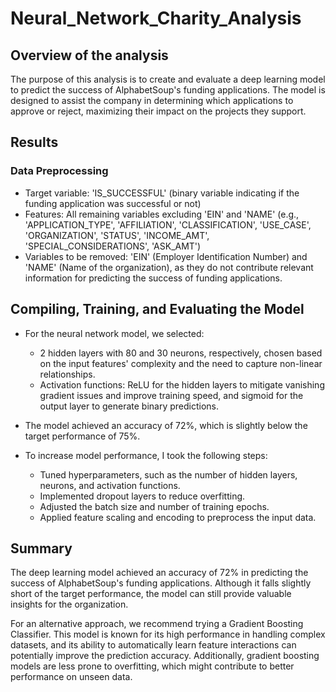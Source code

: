 # Neural_Network_Charity_Analysis

## Overview of the analysis

The purpose of this analysis is to create and evaluate a deep learning model to predict the success of AlphabetSoup's funding applications. The model is designed to assist the company in determining which applications to approve or reject, maximizing their impact on the projects they support.

## Results

### Data Preprocessing

- Target variable: 'IS_SUCCESSFUL' (binary variable indicating if the funding application was successful or not)
- Features: All remaining variables excluding 'EIN' and 'NAME' (e.g., 'APPLICATION_TYPE', 'AFFILIATION', 'CLASSIFICATION', 'USE_CASE', 'ORGANIZATION', 'STATUS', 'INCOME_AMT', 'SPECIAL_CONSIDERATIONS', 'ASK_AMT')
- Variables to be removed: 'EIN' (Employer Identification Number) and 'NAME' (Name of the organization), as they do not contribute relevant information for predicting the success of funding applications.

## Compiling, Training, and Evaluating the Model

- For the neural network model, we selected:
  - 2 hidden layers with 80 and 30 neurons, respectively, chosen based on the input features' complexity and the need to capture non-linear relationships.
  - Activation functions: ReLU for the hidden layers to mitigate vanishing gradient issues and improve training speed, and sigmoid for the output layer to generate binary predictions.
- The model achieved an accuracy of 72%, which is slightly below the target performance of 75%.

- To increase model performance, I took the following steps:

  - Tuned hyperparameters, such as the number of hidden layers, neurons, and activation functions.
  - Implemented dropout layers to reduce overfitting.
  - Adjusted the batch size and number of training epochs.
  - Applied feature scaling and encoding to preprocess the input data.
  
## Summary

The deep learning model achieved an accuracy of 72% in predicting the success of AlphabetSoup's funding applications. Although it falls slightly short of the target performance, the model can still provide valuable insights for the organization.

For an alternative approach, we recommend trying a Gradient Boosting Classifier. This model is known for its high performance in handling complex datasets, and its ability to automatically learn feature interactions can potentially improve the prediction accuracy. Additionally, gradient boosting models are less prone to overfitting, which might contribute to better performance on unseen data.
